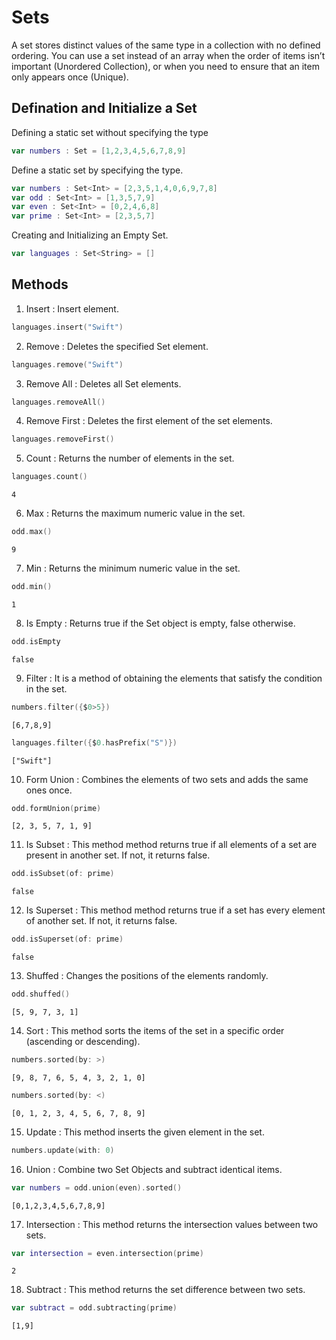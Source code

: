 # Sets
A set stores distinct values of the same type in a collection with no defined ordering. You can use a set instead of an array when the order of items isn’t important (Unordered Collection), or when you need to ensure that an item only appears once (Unique).

## Defination and Initialize a Set
Defining a static set without specifying the type
``` swift
var numbers : Set = [1,2,3,4,5,6,7,8,9]
``` 
Define a static set by specifying the type.
``` swift
var numbers : Set<Int> = [2,3,5,1,4,0,6,9,7,8]
var odd : Set<Int> = [1,3,5,7,9]
var even : Set<Int> = [0,2,4,6,8]
var prime : Set<Int> = [2,3,5,7]
``` 
Creating and Initializing an Empty Set.
``` swift
var languages : Set<String> = []
```
## Methods
1. Insert : Insert element.
``` swift
languages.insert("Swift")
```
2. Remove : Deletes the specified Set element.
``` swift
languages.remove("Swift")
``` 
3. Remove All : Deletes all Set elements.
``` swift
languages.removeAll()
``` 
4. Remove First : Deletes the first element of the set elements.
``` swift
languages.removeFirst()
``` 
5. Count : Returns the number of elements in the set.
``` swift
languages.count()
```
```
4
```
6. Max : Returns the maximum numeric value in the set.
``` swift
odd.max()
```
```
9
```
7. Min : Returns the minimum numeric value in the set.
``` swift
odd.min()
```
```
1
```
8. Is Empty : Returns true if the Set object is empty, false otherwise.
``` swift
odd.isEmpty
```
```
false
```
9. Filter : It is a method of obtaining the elements that satisfy the condition in the set.
``` swift
numbers.filter({$0>5})
``` 
```
[6,7,8,9]
```
```swift
languages.filter({$0.hasPrefix("S")})
```
```
["Swift"]
```
10. Form Union : Combines the elements of two sets and adds the same ones once.
``` swift
odd.formUnion(prime)
``` 
```
[2, 3, 5, 7, 1, 9]
``` 
11. Is Subset : This method method returns true if all elements of a set are present in another set. If not, it returns false.
``` swift
odd.isSubset(of: prime)
``` 
```
false
``` 
12. Is Superset : This method method returns true if a set has every element of another set. If not, it returns false.
``` swift
odd.isSuperset(of: prime)
``` 
```
false
``` 
13. Shuffed : Changes the positions of the elements randomly.
``` swift
odd.shuffed()
``` 
```
[5, 9, 7, 3, 1]
``` 
14. Sort : This method sorts the items of the set in a specific order (ascending or descending).
``` swift
numbers.sorted(by: >)
``` 
```
[9, 8, 7, 6, 5, 4, 3, 2, 1, 0]
``` 
``` swift
numbers.sorted(by: <)
``` 
```
[0, 1, 2, 3, 4, 5, 6, 7, 8, 9]
```
15. Update : This method inserts the given element in the set.
``` swift
numbers.update(with: 0)
```
16. Union : Combine two Set Objects and subtract identical items.
``` swift
var numbers = odd.union(even).sorted()
``` 
```
[0,1,2,3,4,5,6,7,8,9]
``` 
17. Intersection : This method returns the intersection values between two sets.
``` swift
var intersection = even.intersection(prime)
``` 
```
2
``` 
18. Subtract : This method returns the set difference between two sets.
``` swift
var subtract = odd.subtracting(prime)
``` 
```
[1,9]
``` 
